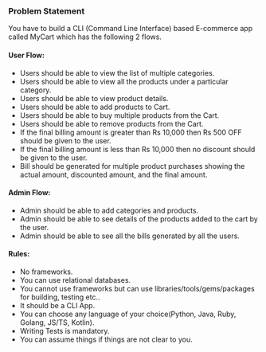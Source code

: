 ### Problem Statement

You have to build a CLI (Command Line Interface) based E-commerce app called MyCart which has
the following 2 flows.

#### User Flow:
- Users should be able to view the list of multiple categories.
- Users should be able to view all the products under a particular category.
- Users should be able to view product details.
- Users should be able to add products to Cart.
- Users should be able to buy multiple products from the Cart.
- Users should be able to remove products from the Cart.
- If the final billing amount is greater than Rs 10,000 then Rs 500 OFF should be given to the user.
- If the final billing amount is less than Rs 10,000 then no discount should be given to the user.
- Bill should be generated for multiple product purchases showing the actual amount, discounted amount, and the final amount.

#### Admin Flow:
- Admin should be able to add categories and products.
- Admin should be able to see details of the products added to the cart by the user.
- Admin should be able to see all the bills generated by all the users.

#### Rules:
- No frameworks.
- You can use relational databases.
- You cannot use frameworks but can use libraries/tools/gems/packages for building, testing etc..
- It should be a CLI App.
- You can choose any language of your choice(Python, Java, Ruby, Golang, JS/TS, Kotlin).
- Writing Tests is mandatory.
- You can assume things if things are not clear to you.